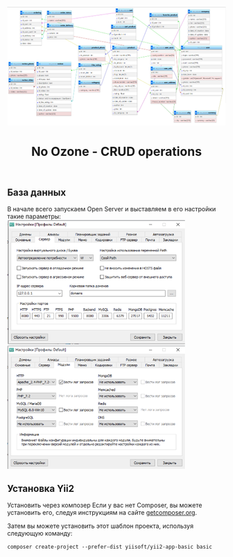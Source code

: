 <p align="center">
    <img src="FOR_READ_ME/DB.png">
    <h1 align="center">No Ozone - CRUD operations</h1>
    <br>
</p>

База данных
------------
В начале всего запускаем Open Server и выставляем в его настройки такие параметры:<br>
<img src="FOR_READ_ME/1.png" width="410px">
<img src="FOR_READ_ME/2.png" width="410px">


Установка Yii2
------------
Установить через композер
Если у вас нет Composer, вы можете установить его, следуя инструкциям на сайте [getcomposer.org](http://getcomposer.org/doc/00-intro.md#installation-nix).

Затем вы можете установить этот шаблон проекта, используя следующую команду:
~~~
composer create-project --prefer-dist yiisoft/yii2-app-basic basic
~~~
